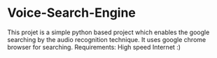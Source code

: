 # Voice-Search-Engine
This projet is a simple python based project which enables the google searching by the audio recognition technique.
It uses google chrome browser for searching.
Requirements: High speed Internet :)
